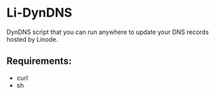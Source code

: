 # Li-DynDNS

DynDNS script that you can run anywhere to update your DNS records hosted by
Linode.

## Requirements:

* curl
* sh

